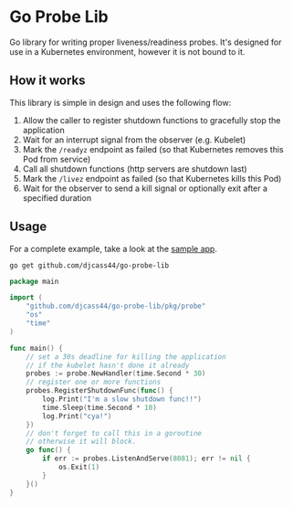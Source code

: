 # Go Probe Lib

Go library for writing proper liveness/readiness probes.
It's designed for use in a Kubernetes environment, however it is not bound to it.

## How it works

This library is simple in design and uses the following flow:

1. Allow the caller to register shutdown functions to gracefully stop the application
2. Wait for an interrupt signal from the observer (e.g. Kubelet)
3. Mark the `/readyz` endpoint as failed (so that Kubernetes removes this Pod from service)
4. Call all shutdown functions (http servers are shutdown last)
5. Mark the `/livez` endpoint as failed (so that Kubernetes kills this Pod)
6. Wait for the observer to send a kill signal or optionally exit after a specified duration

## Usage

For a complete example, take a look at the [sample app](./example/main.go).

```commandline
go get github.com/djcass44/go-probe-lib
```

```go
package main

import (
	"github.com/djcass44/go-probe-lib/pkg/probe"
	"os"
	"time"
)

func main() {
	// set a 30s deadline for killing the application
	// if the kubelet hasn't done it already
	probes := probe.NewHandler(time.Second * 30)
	// register one or more functions
	probes.RegisterShutdownFunc(func() {
		log.Print("I'm a slow shutdown func!!")
		time.Sleep(time.Second * 10)
		log.Print("cya!")
	})
	// don't forget to call this in a goroutine
	// otherwise it will block.
	go func() {
		if err := probes.ListenAndServe(8081); err != nil {
			os.Exit(1)
		}
	}()
}
```
